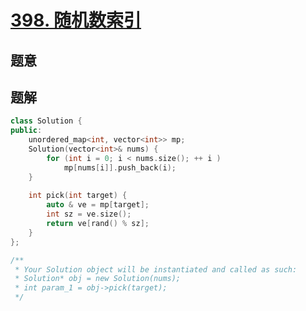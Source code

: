 #  [398. 随机数索引](https://leetcode-cn.com/problems/random-pick-index/)

## 题意



## 题解



```c++
class Solution {
public:
    unordered_map<int, vector<int>> mp;
    Solution(vector<int>& nums) {
        for (int i = 0; i < nums.size(); ++ i )
            mp[nums[i]].push_back(i);
    }
    
    int pick(int target) {
        auto & ve = mp[target];
        int sz = ve.size();
        return ve[rand() % sz];
    }
};

/**
 * Your Solution object will be instantiated and called as such:
 * Solution* obj = new Solution(nums);
 * int param_1 = obj->pick(target);
 */
```



```python3

```


